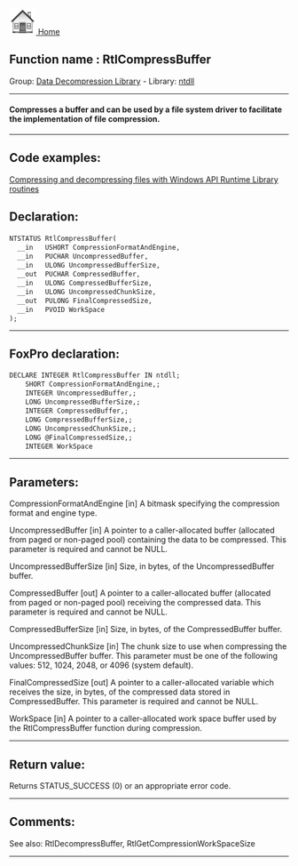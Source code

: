 [<img src="../../images/home.png"> Home ](https://github.com/VFPX/Win32API)  

## Function name : RtlCompressBuffer
Group: [Data Decompression Library](../../functions_group.md#Data_Decompression_Library)  -  Library: [ntdll](../../../libraries.md#ntdll)  
***  


#### Compresses a buffer and can be used by a file system driver to facilitate the implementation of file compression.
***  


## Code examples:
[Compressing and decompressing files with Windows API Runtime Library routines](../../samples/sample_568.md)  

## Declaration:
```foxpro  
NTSTATUS RtlCompressBuffer(
  __in   USHORT CompressionFormatAndEngine,
  __in   PUCHAR UncompressedBuffer,
  __in   ULONG UncompressedBufferSize,
  __out  PUCHAR CompressedBuffer,
  __in   ULONG CompressedBufferSize,
  __in   ULONG UncompressedChunkSize,
  __out  PULONG FinalCompressedSize,
  __in   PVOID WorkSpace
);  
```  
***  


## FoxPro declaration:
```foxpro  
DECLARE INTEGER RtlCompressBuffer IN ntdll;
	SHORT CompressionFormatAndEngine,;
	INTEGER UncompressedBuffer,;
	LONG UncompressedBufferSize,;
	INTEGER CompressedBuffer,;
	LONG CompressedBufferSize,;
	LONG UncompressedChunkSize,;
	LONG @FinalCompressedSize,;
	INTEGER WorkSpace  
```  
***  


## Parameters:
CompressionFormatAndEngine [in]
A bitmask specifying the compression format and engine type.

UncompressedBuffer [in]
A pointer to a caller-allocated buffer (allocated from paged or non-paged pool) containing the data to be compressed. This parameter is required and cannot be NULL.

UncompressedBufferSize [in]
Size, in bytes, of the UncompressedBuffer buffer.

CompressedBuffer [out]
A pointer to a caller-allocated buffer (allocated from paged or non-paged pool) receiving the compressed data. This parameter is required and cannot be NULL.

CompressedBufferSize [in]
Size, in bytes, of the CompressedBuffer buffer.

UncompressedChunkSize [in]
The chunk size to use when compressing the UncompressedBuffer buffer. This parameter must be one of the following values: 512, 1024, 2048, or 4096 (system default).

FinalCompressedSize [out]
A pointer to a caller-allocated variable which receives the size, in bytes, of the compressed data stored in CompressedBuffer. This parameter is required and cannot be NULL.

WorkSpace [in]
A pointer to a caller-allocated work space buffer used by the RtlCompressBuffer function during compression.   
***  


## Return value:
Returns STATUS_SUCCESS (0) or an appropriate error code.  
***  


## Comments:
See also:  RtlDecompressBuffer, RtlGetCompressionWorkSpaceSize   
  
***  

